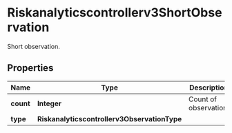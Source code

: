 

# Riskanalyticscontrollerv3ShortObservation

Short observation.

## Properties

| Name | Type | Description | Notes |
|------------ | ------------- | ------------- | -------------|
|**count** | **Integer** | Count of observation. |  [optional] |
|**type** | **Riskanalyticscontrollerv3ObservationType** |  |  [optional] |



